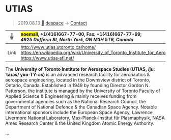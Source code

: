 # UTIAS
> 2019.08.13 [🚀](../index/index.md) [despace](index.md) → [Contact](contact.md)

|[![](f/contact/u/utias_logo1_thumb.jpg)](f/contact/u/utias_logo1.png)|<mark>noemail</mark>, +1(416)667-77-00, Fax: +1(416)667-77-99;<br> *4925 Dufferin St, North York, ON M3H 5T6, Canada*|
|:--|:--|
|Link|<http://www.utias.utoronto.ca/home/><br> <https://en.wikipedia.org/wiki/University_of_Toronto_Institute_for_Aerospace_Studies><br> <https://www.utias‑sfl.net/>|

The **University of Toronto Institute for Aerospace Studies (UTIAS, /juːˈtaɪəs/ yoo-TY-əs)** is an advanced research facility for aeronautics & aerospace engineering, located in the Downsview district of Toronto, Ontario, Canada. Established in 1949 by founding Director Gordon N. Patterson, the institute is managed by the University of Toronto Faculty of Applied Science & Engineering & mainly receives funding from governmental agencies such as the National Research Council, the Department of National Defence & the Canadian Space Agency. Notable international sponsors include the European Space Agency, Lawrence Livermore National Laboratory, Max-Planck-Institut für Plasmaphysik, NASA Ames Research Center & the United Kingdom Atomic Energy Authority.


<p style="page-break-after:always"> </p>

…

